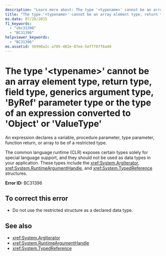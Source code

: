 ```yaml
---
description: "Learn more about: The type '<typename>' cannot be an array element type, return type, field type, generics argument type, 'ByRef' parameter type or the type of an expression converted to 'Object' or 'ValueType"
title: "The type '<typename>' cannot be an array element type, return type, field type, generics argument type, 'ByRef' parameter type or the type of an expression converted to 'Object' or 'ValueType'"
ms.date: 07/20/2015
f1_keywords: 
  - "vbc31396"
  - "BC31396"
helpviewer_keywords: 
  - "BC31396"
ms.assetid: 56998a2c-a705-482e-87ee-5eff707f8a48
---
```

# The type '\<typename>' cannot be an array element type, return type, field type, generics argument type, 'ByRef' parameter type or the type of an expression converted to 'Object' or 'ValueType'

An expression declares a variable, procedure parameter, type parameter, function return, or array to be of a restricted type.  
  
 The common language runtime (CLR) exposes certain types solely for special language support, and they should not be used as data types in your application. These types include the <xref:System.ArgIterator>, <xref:System.RuntimeArgumentHandle>, and <xref:System.TypedReference> structures.  
  
 **Error ID:** BC31396  
  
## To correct this error  
  
- Do not use the restricted structure as a declared data type.  
  
## See also

- <xref:System.ArgIterator>
- <xref:System.RuntimeArgumentHandle>
- <xref:System.TypedReference>
